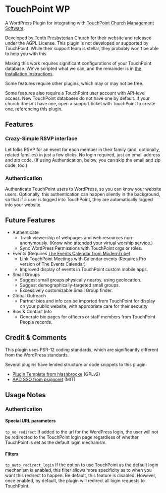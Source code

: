 # TouchPoint WP
A WordPress Plugin for integrating with [TouchPoint Church Management Software](https://github.com/bvcms/bvcms).

Developed by [Tenth Presbyterian Church](https://tenth.org) for their website and released under the AGPL License. This 
plugin is not developed or supported by TouchPoint.  While their support team is stellar, they probably won't be able to 
help you with this. 

Making this work requires significant configurations of your TouchPoint database.  We've scripted what we can, and the 
remainder is in [the Installation Instructions](https://github.com/TenthPres/TouchPoint-WP/wiki/Installation).  

Some features require other plugins, which may or may not be free.  

Some features also require a TouchPoint user account with API-level access.  New TouchPoint databases do not have one by
default.  If your church doesn't have one, open a support ticket with TouchPoint to create one, referencing this plugin. 

## Features
### Crazy-Simple RSVP interface
Let folks RSVP for an event for each member in their family (and, optionally, related families) in just a few clicks.
No login required, just an email address and zip code. (If using Authentication, below, you can skip the email and zip 
code, too.)

### Authentication
Authenticate TouchPoint users to WordPress, so you can know your website users.  Optionally, this authentication can 
happen silently in the background, so that if a user is logged into TouchPoint, they are automatically logged into your 
website. 

## Future Features
- Authenticate
    - Track viewership of webpages and web resources non-anonymously.  (Know who attended your virtual worship service.)
    - Sync WordPress Permissions with TouchPoint orgs or roles. 
- Events (Requires [The Events Calendar from ModernTribe](https://theeventscalendar.com/)) 
    - Link TouchPoint Meetings with Calendar events (Requires Pro version of The Events Calendar)
    - Improved display of events in TouchPoint custom mobile apps. 
- Small Groups
    - Suggest small groups physically nearby, using geolocation.
    - Suggest demographically-targeted small groups.
    - Excessively customizable Small Group finder. 
- Global Outreach
    - Partner bios and info can be imported from TouchPoint for display on your public website, with appropriate care 
    for their security
- Bios & Contact Info
    - Generate bio pages for officers or staff members from TouchPoint People records.  

## Credit & Comments

This plugin uses PSR-12 coding standards, which are significantly different from the WordPress standards.  

Several plugins have lended structure or code snippets to this plugin:
- [Plugin Template from hlashbrooke](https://github.com/hlashbrooke/WordPress-Plugin-Template) (GPLv2)
- [AAD SSO from psignoret](https://github.com/psignoret/aad-sso-wordpress) (MIT)


## Usage Notes

### Authentication

#### Special URL parameters
`tp_no_redirect`  If added to the url for the WordPress login, the user will not be redirected to the TouchPoint login 
page regardless of whether TouchPoint is set as the default login mechanism. 

#### Filters

`tp_auto_redirect_login`  If the option to use TouchPoint as the default login mechanism is enabled, this filter 
allows more specificity as to when you want this redirect to happen.  Be default, this feature is disabled.  However, 
once enabled, by default, the plugin will redirect all login requests to TouchPoint. 